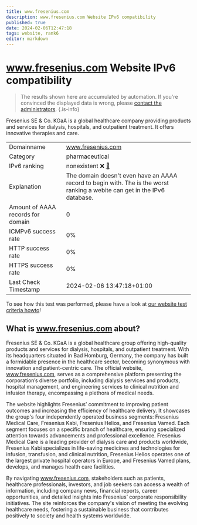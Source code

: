 ```yaml
---
title: www.fresenius.com
description: www.fresenius.com Website IPv6 compatibility
published: true
date: 2024-02-06T12:47:18
tags: website, rank6
editor: markdown
---
```


# www.fresenius.com Website IPv6 compatibility

> The results shown here are accumulated by automation. If you're convinced the displayed data is wrong, please [contact the administrators](/howto/chat). 
{.is-info}

Fresenius SE & Co. KGaA is a global healthcare company providing products and services for dialysis, hospitals, and outpatient treatment. It offers innovative therapies and care.


|   |   |
| - | - |
| Domainname | www.fresenius.com
| Category | pharmaceutical |
| IPv6 ranking | nonexistent :x: [🔗](/howto/ranking) |
| Explanation | The domain doesn't even have an AAAA record to begin with. The is the worst ranking a webite can get in the IPv6 database. |
| Amount of AAAA records for domain | 0 |
| ICMPv6 success rate | 0%|
| HTTP success rate | 0% |
| HTTPS success rate | 0% |
| Last Check Timestamp | 2024-02-06 13:47:18+01:00 |

To see how this test was performed, please have a look at [our website test criteria howto](/howto/testcriteria/website)!


## What is www.fresenius.com about?
Fresenius SE & Co. KGaA is a global healthcare group offering high-quality products and services for dialysis, hospitals, and outpatient treatment. With its headquarters situated in Bad Homburg, Germany, the company has built a formidable presence in the healthcare sector, becoming synonymous with innovation and patient-centric care. The official website, www.fresenius.com, serves as a comprehensive platform presenting the corporation’s diverse portfolio, including dialysis services and products, hospital management, and engineering services to clinical nutrition and infusion therapy, encompassing a plethora of medical needs.

The website highlights Fresenius’ commitment to improving patient outcomes and increasing the efficiency of healthcare delivery. It showcases the group's four independently operated business segments: Fresenius Medical Care, Fresenius Kabi, Fresenius Helios, and Fresenius Vamed. Each segment focuses on a specific branch of healthcare, ensuring specialized attention towards advancements and professional excellence. Fresenius Medical Care is a leading provider of dialysis care and products worldwide, Fresenius Kabi specializes in life-saving medicines and technologies for infusion, transfusion, and clinical nutrition, Fresenius Helios operates one of the largest private hospital operators in Europe, and Fresenius Vamed plans, develops, and manages health care facilities.

By navigating www.fresenius.com, stakeholders such as patients, healthcare professionals, investors, and job seekers can access a wealth of information, including company news, financial reports, career opportunities, and detailed insights into Fresenius’ corporate responsibility initiatives. The site reinforces the company's vision of meeting the evolving healthcare needs, fostering a sustainable business that contributes positively to society and health systems worldwide.


